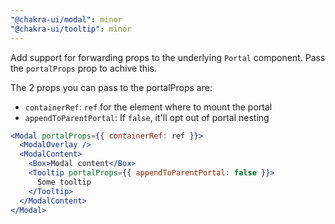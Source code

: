 ```yaml
---
"@chakra-ui/modal": minor
"@chakra-ui/tooltip": minor
---
```


Add support for forwarding props to the underlying `Portal` component. Pass the
`portalProps` prop to achive this.

The 2 props you can pass to the portalProps are:

- `containerRef`: `ref` for the element where to mount the portal
- `appendToParentPortal`: If `false`, it'll opt out of portal nesting

```jsx
<Modal portalProps={{ containerRef: ref }}>
  <ModalOverlay />
  <ModalContent>
    <Box>Modal content</Box>
    <Tooltip portalProps={{ appendToParentPortal: false }}>
      Some tooltip
    </Tooltip>
  </ModalContent>
</Modal>
```
